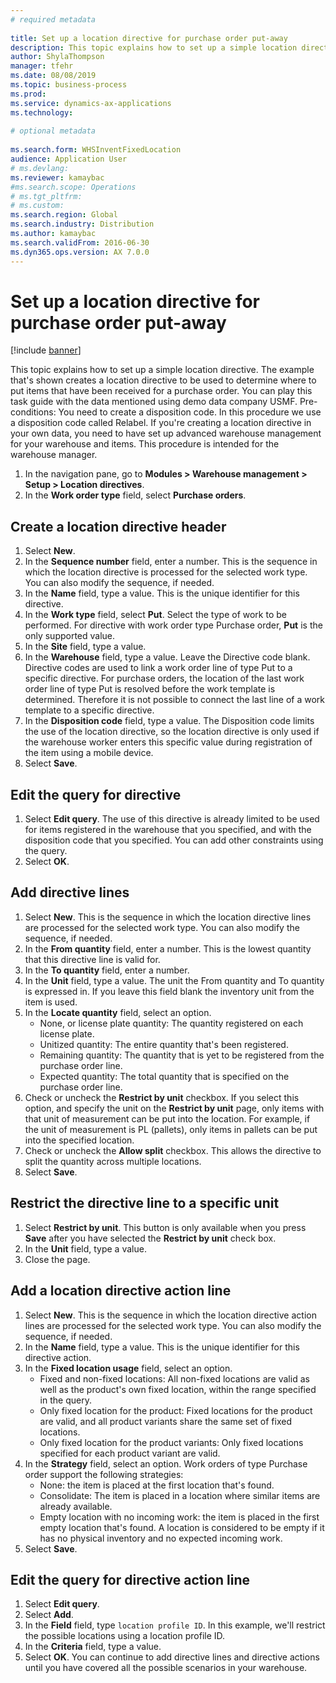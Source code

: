 ```yaml
--- 
# required metadata 
 
title: Set up a location directive for purchase order put-away
description: This topic explains how to set up a simple location directive. 
author: ShylaThompson
manager: tfehr 
ms.date: 08/08/2019
ms.topic: business-process 
ms.prod:  
ms.service: dynamics-ax-applications 
ms.technology:  
 
# optional metadata 
 
ms.search.form: WHSInventFixedLocation
audience: Application User 
# ms.devlang:  
ms.reviewer: kamaybac
#ms.search.scope: Operations 
# ms.tgt_pltfrm:  
# ms.custom:  
ms.search.region: Global
ms.search.industry: Distribution
ms.author: kamaybac
ms.search.validFrom: 2016-06-30 
ms.dyn365.ops.version: AX 7.0.0 
---
```

# Set up a location directive for purchase order put-away

[!include [banner](../../includes/banner.md)]

This topic explains how to set up a simple location directive. The example that's shown creates a location directive to be used to determine where to put items that have been received for a purchase order. You can play this task guide with the data mentioned using demo data company USMF. Pre-conditions: You need to create a disposition code. In this procedure we use a disposition code called Relabel. If you're creating a location directive in your own data, you need to have set up advanced warehouse management for your warehouse and items. This procedure is intended for the warehouse manager.

1. In the navigation pane, go to **Modules > Warehouse management > Setup > Location directives**.
2. In the **Work order type** field, select **Purchase orders**.

## Create a location directive header
1. Select **New**.
2. In the **Sequence number** field, enter a number. This is the sequence in which the location directive is processed for the selected work type. You can also modify the sequence, if needed.  
3. In the **Name** field, type a value. This is the unique identifier for this directive.  
4. In the **Work type** field, select **Put**. Select the type of work to be performed. For directive with work order type Purchase order, **Put** is the only supported value.  
5. In the **Site** field, type a value.
6. In the **Warehouse** field, type a value. Leave the Directive code blank.  Directive codes are used to link a work order line of type Put to a specific directive. For purchase orders, the location of the last work order line of type Put is resolved before the work template is determined. Therefore it is not possible to connect the last line of a work template to a specific directive.   
7. In the **Disposition code** field, type a value. The Disposition code limits the use of the location directive, so the location directive is only used if the warehouse worker enters this specific value during registration of the item using a mobile device.  
8. Select **Save**.

## Edit the query for directive
1. Select **Edit query**. The use of this directive is already limited to be used for items registered in the warehouse that you specified, and with the disposition code that you specified. You can add other constraints using the query.  
2. Select **OK**.

## Add directive lines
1. Select **New**. This is the sequence in which the location directive lines are processed for the selected work type. You can also modify the sequence, if needed.  
2. In the **From quantity** field, enter a number. This is the lowest quantity that this directive line is valid for.  
3. In the **To quantity** field, enter a number.
4. In the **Unit** field, type a value. The unit the From quantity and To quantity is expressed in. If you leave this field blank the inventory unit from the item is used.  
5. In the **Locate quantity** field, select an option.
    - None, or license plate quantity: The quantity registered on each license plate.  
    - Unitized quantity: The entire quantity that's been registered.  
    - Remaining quantity: The quantity that is yet to be registered from the purchase order line.  
    - Expected quantity: The total quantity that is specified on the purchase order line.  
6. Check or uncheck the **Restrict by unit** checkbox. If you select this option, and specify the unit on the **Restrict by unit** page, only items with that unit of measurement can be put into the location. For example, if the unit of measurement is PL (pallets), only items in pallets can be put into the specified location.  
7. Check or uncheck the **Allow split** checkbox. This allows the directive to split the quantity across multiple locations.  
8. Select **Save**.

## Restrict the directive line to a specific unit
1. Select **Restrict by unit**. This button is only available when you press **Save** after you have selected the **Restrict by unit** check box.  
2. In the **Unit** field, type a value.
3. Close the page.

## Add a location directive action line
1. Select **New**. This is the sequence in which the location directive action lines are processed for the selected work type. You can also modify the sequence, if needed.  
2. In the **Name** field, type a value. This is the unique identifier for this directive action.  
3. In the **Fixed location usage** field, select an option.
    - Fixed and non-fixed locations: All non-fixed locations are valid as well as the product's own fixed location, within the range specified in the query.  
    - Only fixed location for the product: Fixed locations for the product are valid, and all product variants share the same set of fixed locations.  
    - Only fixed location for the product variants: Only fixed locations specified for each product variant are valid.  
4. In the **Strategy** field, select an option. Work orders of type Purchase order support the following strategies: 
    - None: the item is placed at the first location that's found.  
    - Consolidate: The item is placed in a location where similar items are already available.  
    - Empty location with no incoming work: the item is placed in the first empty location that's found. A location is considered to be empty if it has no physical inventory and no expected incoming work.  
5. Select **Save**.

## Edit the query for directive action line
1. Select **Edit query**.
2. Select **Add**.
3. In the **Field** field, type `location profile ID`. In this example, we'll restrict the possible locations using a location profile ID.  
4. In the **Criteria** field, type a value.
5. Select **OK**. You can continue to add directive lines and directive actions until you have covered all the possible scenarios in your warehouse.  


